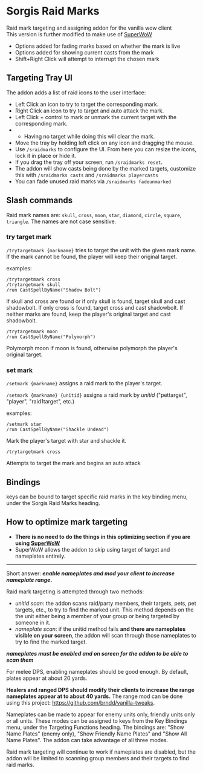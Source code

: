 # Sorgis Raid Marks
Raid mark targeting and assigning addon for the vanilla wow client  
This version is further modified to make use of [SuperWoW](https://github.com/balakethelock/SuperWoW/)  

* Options added for fading marks based on whether the mark is live
* Options added for showing current casts from the mark
* Shift+Right Click will attempt to interrupt the chosen mark

## Targeting Tray UI
The addon adds a list of raid icons to the user interface:
- Left Click an icon to try to target the corresponding mark.
- Right Click an icon to try to target and auto attack the mark.
- Left Click + control to mark or unmark the current target with the corresponding mark.
- - Having no target while doing this will clear the mark.
- Move the tray by holding left click on any icon and dragging the mouse.
- Use `/sraidmarks` to configure the UI. From here you can resize the icons, lock it in place or hide it.
- If you drag the tray off your screen, run `/sraidmarks reset`.
- The addon will show casts being done by the marked targets, customize this with `/sraidmarks casts` and `/sraidmarks playercasts`
- You can fade unused raid marks via `/sraidmarks fadeunmarked`


## Slash commands
Raid mark names are: `skull`, `cross`, `moon`, `star`, `diamond`, `circle`, `square`, `triangle`. The names are not case sensitive.

### try target mark
`/trytargetmark {markname}`
tries to target the unit with the given mark name. If the mark cannot be found, the player will keep their original target.

examples:
```
/trytargetmark cross
/trytargetmark skull
/run CastSpellByName("Shadow Bolt")
```
If skull and cross are found or if only skull is found, target skull and cast shadowbolt.
If only cross is found, target cross and cast shadowbolt.
If neither marks are found, keep the player's original target and cast shadowbolt.

```
/trytargetmark moon
/run CastSpellByName("Polymorph")
```
Polymorph moon if moon is found, otherwise polymorph the player's original target.

### set mark
`/setmark {markname}`
assigns a raid mark to the player's target.

`/setmark {markname} {unitid}`
assigns a raid mark by *unitid* ("pettarget", "player", "raid1target", etc.)

examples:
```
/setmark star
/run CastSpellByName("Shackle Undead")
```
Mark the player's target with star and shackle it.

```
/trytargetmark cross
```
Attempts to target the mark and begins an auto attack

## Bindings
keys can be bound to target specific raid marks in the key binding menu, under the Sorgis Raid Marks heading.

## How to optimize mark targeting

* **There is no need to do the things in this optimizing section if you are using [SuperWoW](https://github.com/balakethelock/SuperWoW/)**
* SuperWoW allows the addon to skip using target of target and nameplates entirely.
___

Short answer: ***enable nameplates and mod your client to increase nameplate range.***

Raid mark targeting is attempted through two methods:
- *unitid scan*: the addon scans raid/party members, their targets, pets, pet targets, etc., to try to find the marked unit. This method depends on the the unit either being a member of your group or being targeted by someone in it. 
- *nameplate scan*: if the unitid method fails **and there are nameplates visible on your screen**, the addon will scan through those nameplates to try to find the marked target.

***nameplates must be enabled and on screen for the addon to be able to scan them***

For melee DPS, enabling nameplates should be good enough. By default, plates appear at about 20 yards.

**Healers and ranged DPS should modify their clients to increase the range nameplates appear at to about 40 yards.**
The range mod can be done using this project: https://github.com/brndd/vanilla-tweaks.

Nameplates can be made to appear for enemy units only, friendly units only or all units. These modes can be assigned to keys from the Key Bindings menu, under the Targeting Functions heading. The bindings are: "Show Name Plates" (enemy only), "Show Friendly Name Plates" and "Show All Name Plates". The addon can take advantage of all three modes.

Raid mark targeting will continue to work if nameplates are disabled, but the addon will be limited to scanning group members and their targets to find raid marks.